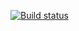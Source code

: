 [![Build status](https://ci.appveyor.com/api/projects/status/ep2n7nk189pw6ca3?svg=true)](https://ci.appveyor.com/project/AnastMast/selenium)
